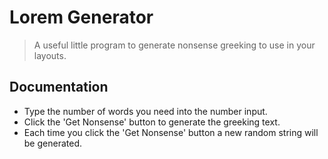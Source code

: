 # Lorem Generator
> A useful little program to generate nonsense greeking to use in your layouts.

## Documentation

- Type the number of words you need into the number input.
- Click the 'Get Nonsense' button to generate the greeking text.
- Each time you click the 'Get Nonsense' button a new random string will be generated.
